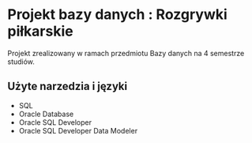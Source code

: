 # Projekt bazy danych : Rozgrywki piłkarskie

Projekt zrealizowany w ramach przedmiotu Bazy danych na 4 semestrze studiów.

## Użyte narzedzia i języki

* SQL
* Oracle Database
* Oracle SQL Developer
* Oracle SQL Developer Data Modeler

